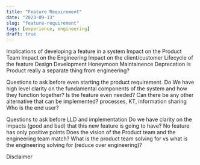 ```yaml
---
title: "Feature Requirement"
date: "2023-09-13"
slug: "feature-requirement"
tags: [experience, engineering]
draft: true
---
```


Implications of developing a feature in a system
    Impact on the Product Team
    Impact on the Engineering
    Impact on the client/customer
Lifecycle of the feature
    Design
    Development
    Honeymoon
    Maintainence
    Deprecation
Is Product really a separate thing from engineering?

Questions to ask before even starting the product requirement.
Do We have high level clarity on the fundamental components of the system and how they function together?
Is the feature even needed?
Can there be any other alternative that can be implemented?
    processes, KT, information sharing
Who is the end user?

Questions to ask before LLD and implementation
Do we have clarity on the impacts (good and bad) that this new feature is going to have?
    No feature has only positive points
Does the vision of the Product team and the engineering team match?
    What is the product team solving for vs what is the engineering solving for (reduce over engineering)?


Disclaimer